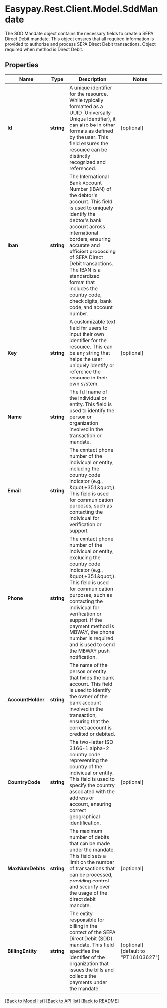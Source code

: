 # Easypay.Rest.Client.Model.SddMandate
The SDD Mandate object contains the necessary fields to create a SEPA Direct Debit mandate. This object ensures that all required information is provided to authorize and process SEPA Direct Debit transactions. Object required when method is Direct Debit.

## Properties

Name | Type | Description | Notes
------------ | ------------- | ------------- | -------------
**Id** | **string** | A unique identifier for the resource. While typically formatted as a UUID (Universally Unique Identifier), it can also be in other formats as defined by the user. This field ensures the resource can be distinctly recognized and referenced. | [optional] 
**Iban** | **string** | The International Bank Account Number (IBAN) of the debtor&#39;s account. This field is used to uniquely identify the debtor&#39;s bank account across international borders, ensuring accurate and efficient processing of SEPA Direct Debit transactions. The IBAN is a standardized format that includes the country code, check digits, bank code, and account number. | 
**Key** | **string** | A customizable text field for users to input their own identifier for the resource. This can be any string that helps the user uniquely identify or reference the resource in their own system. | [optional] 
**Name** | **string** | The full name of the individual or entity. This field is used to identify the person or organization involved in the transaction or mandate. | 
**Email** | **string** | The contact phone number of the individual or entity, including the country code indicator (e.g., \&quot;+351\&quot;). This field is used for communication purposes, such as contacting the individual for verification or support. | 
**Phone** | **string** | The contact phone number of the individual or entity, excluding the country code indicator (e.g., \&quot;+351\&quot;). This field is used for communication purposes, such as contacting the individual for verification or support. If the payment method is MBWAY, the phone number is required and is used to send the MBWAY push notification. | 
**AccountHolder** | **string** | The name of the person or entity that holds the bank account. This field is used to identify the owner of the bank account involved in the transaction, ensuring that the correct account is credited or debited. | 
**CountryCode** | **string** | The two-letter ISO 3166-1 alpha-2 country code representing the country of the individual or entity. This field is used to specify the country associated with the address or account, ensuring correct geographical identification. | [optional] 
**MaxNumDebits** | **string** | The maximum number of debits that can be made under the mandate. This field sets a limit on the number of transactions that can be processed, providing control and security over the usage of the direct debit mandate. | [optional] 
**BillingEntity** | **string** | The entity responsible for billing in the context of the SEPA Direct Debit (SDD) mandate. This field specifies the identifier of the organization that issues the bills and collects the payments under the mandate. | [optional] [default to "PT16103627"]

[[Back to Model list]](../README.md#documentation-for-models) [[Back to API list]](../README.md#documentation-for-api-endpoints) [[Back to README]](../README.md)

